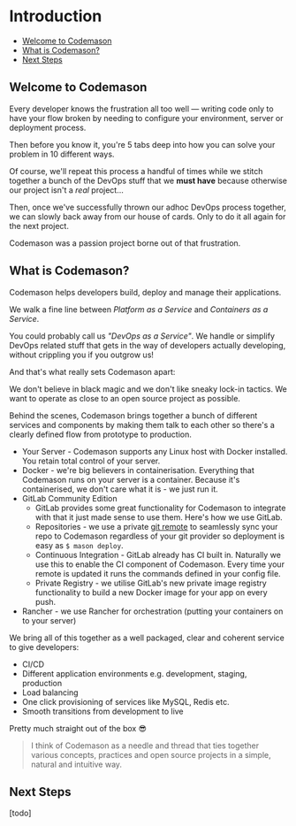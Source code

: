 
# Introduction

- [Welcome to Codemason](#welcome-to-codemason)
- [What is Codemason?](#what-is-codemason)
- [Next Steps](#next-steps)

<a name="welcome-to-codemason"></a>
## Welcome to Codemason
Every developer knows the frustration all too well — writing code only to have your flow broken by needing to configure your environment, server or deployment process.

Then before you know it, you're 5 tabs deep into how you can solve your problem in 10 different ways.

Of course, we'll repeat this process a handful of times while we stitch together a bunch of the DevOps stuff that we **must have** because otherwise our project isn't a *real* project...

Then, once we've successfully thrown our adhoc DevOps process together, we can slowly back away from our house of cards. Only to do it all again for the next project.

Codemason was a passion project borne out of that frustration.

<a name="what-is-codemason"></a>
## What is Codemason?
Codemason helps developers build, deploy and manage their applications.

We walk a fine line between *Platform as a Service* and *Containers as a Service*.

You could probably call us *"DevOps as a Service"*. We handle or simplify DevOps related stuff that gets in the way of developers actually developing, without crippling you if you outgrow us!

And that's what really sets Codemason apart:

We don't believe in black magic and we don't like sneaky lock-in tactics. We want to operate as close to an open source project as possible.

Behind the scenes, Codemason brings together a bunch of different services and components by making them talk to each other so there's a clearly defined flow from prototype to production.

- Your Server - Codemason supports any Linux host with Docker installed. You retain total control of your server.
- Docker - we're big believers in containerisation. Everything that Codemason runs on your server is a container. Because it's containerised, we don't care what it is - we just run it.
- GitLab Community Edition
    - GitLab provides some great functionality for Codemason to integrate with that it just made sense to use them. Here's how we use GitLab.
    - Repositories - we use a private [git remote](https://git-scm.com/docs/git-remote) to seamlessly sync your repo to Codemason regardless of your git provider so deployment is easy as `$ mason deploy`.
    - Continuous Integration - GitLab already has CI built in. Naturally we use this to enable the CI component of Codemason. Every time your remote is updated it runs the commands defined in your config file.
    - Private Registry - we utilise GitLab's new private image registry functionality to build a new Docker image for your app on every push.
- Rancher - we use Rancher for orchestration (putting your containers on to your server)

We bring all of this together as a well packaged, clear and coherent service to give developers:
- CI/CD
- Different application environments e.g. development, staging, production
- Load balancing
- One click provisioning of services like MySQL, Redis etc.
- Smooth transitions from development to live

Pretty much straight out of the box 😎

> I think of Codemason as a needle and thread that ties together various concepts, practices and open source projects in a simple, natural and intuitive way.

<a name="next-steps"></a>
## Next Steps
[todo]